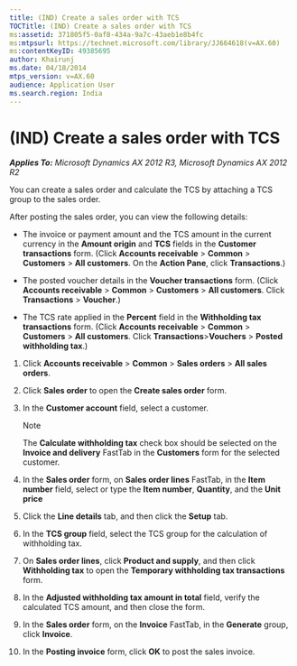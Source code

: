 ```yaml
---
title: (IND) Create a sales order with TCS
TOCTitle: (IND) Create a sales order with TCS
ms:assetid: 371805f5-0af8-434a-9a7c-43aeb1e8b4fc
ms:mtpsurl: https://technet.microsoft.com/library/JJ664618(v=AX.60)
ms:contentKeyID: 49385695
author: Khairunj
ms.date: 04/18/2014
mtps_version: v=AX.60
audience: Application User
ms.search.region: India
---
```


# (IND) Create a sales order with TCS 


_**Applies To:** Microsoft Dynamics AX 2012 R3, Microsoft Dynamics AX 2012 R2_

You can create a sales order and calculate the TCS by attaching a TCS group to the sales order.

After posting the sales order, you can view the following details:

  - The invoice or payment amount and the TCS amount in the current currency in the **Amount origin** and **TCS** fields in the **Customer transactions** form. (Click **Accounts receivable** \> **Common** \> **Customers** \> **All customers**. On the **Action Pane**, click **Transactions**.)

  - The posted voucher details in the **Voucher transactions** form. (Click **Accounts receivable** \> **Common** \> **Customers** \> **All customers**. Click **Transactions** \> **Voucher**.)

  - The TCS rate applied in the **Percent** field in the **Withholding tax transactions** form. (Click **Accounts receivable** \> **Common** \> **Customers** \> **All customers**. Click **Transactions**\>**Vouchers** \> **Posted withholding tax**.)

<!-- end list -->

1.  Click **Accounts receivable** \> **Common** \> **Sales orders** \> **All sales orders**.

2.  Click **Sales order** to open the **Create sales order** form.

3.  In the **Customer account** field, select a customer.
    

    > [!NOTE]
    > <P>The <STRONG>Calculate withholding tax</STRONG> check box should be selected on the <STRONG>Invoice and delivery</STRONG> FastTab in the <STRONG>Customers</STRONG> form for the selected customer.</P>



4.  In the **Sales order** form, on **Sales order lines** FastTab, in the **Item number** field, select or type the **Item number**, **Quantity**, and the **Unit price**

5.  Click the **Line details** tab, and then click the **Setup** tab.

6.  In the **TCS group** field, select the TCS group for the calculation of withholding tax.

7.  On **Sales order lines**, click **Product and supply**, and then click **Withholding tax** to open the **Temporary withholding tax transactions** form.

8.  In the **Adjusted withholding tax amount in total** field, verify the calculated TCS amount, and then close the form.

9.  In the **Sales order** form, on the **Invoice** FastTab, in the **Generate** group, click **Invoice**.

10. In the **Posting invoice** form, click **OK** to post the sales invoice.

  


